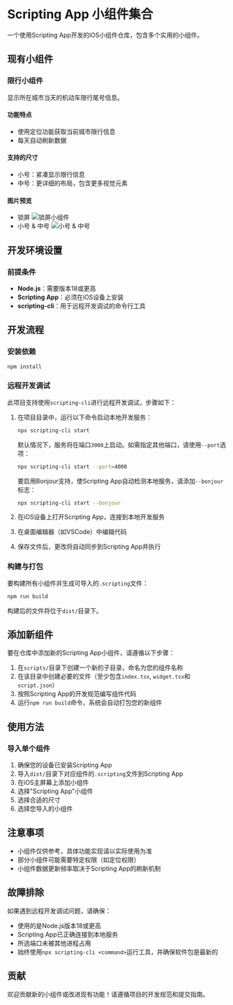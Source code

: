 # Scripting App 小组件集合

一个使用Scripting App开发的iOS小组件仓库，包含多个实用的小组件。

## 现有小组件

### 限行小组件

显示所在城市当天的机动车限行尾号信息。

#### 功能特点
- 使用定位功能获取当前城市限行信息
- 每天自动刷新数据

#### 支持的尺寸
- 小号：紧凑显示限行信息
- 中号：更详细的布局，包含更多视觉元素

#### 图片预览
- 锁屏
![锁屏小组件](https://image.bmqy.net/upload/2025-10/20251016134326_24_131.jpg)
- 小号 & 中号
![小号 & 中号](https://image.bmqy.net/upload/2025-10/20251016134423_25_131.jpg)



## 开发环境设置

### 前提条件

- **Node.js**：需要版本18或更高
- **Scripting App**：必须在iOS设备上安装
- **scripting-cli**：用于远程开发调试的命令行工具

## 开发流程

### 安装依赖

```bash
npm install
```

### 远程开发调试

此项目支持使用`scripting-cli`进行远程开发调试，步骤如下：

1. 在项目目录中，运行以下命令启动本地开发服务：
   ```bash
   npx scripting-cli start
   ```
   默认情况下，服务将在端口`3000`上启动。如需指定其他端口，请使用`--port`选项：
   ```bash
   npx scripting-cli start --port=4000
   ```
   要启用Bonjour支持，使Scripting App自动检测本地服务，请添加`--bonjour`标志：
   ```bash
   npx scripting-cli start --bonjour
   ```

2. 在iOS设备上打开Scripting App，连接到本地开发服务

3. 在桌面编辑器（如VSCode）中编辑代码

4. 保存文件后，更改将自动同步到Scripting App并执行

### 构建与打包

要构建所有小组件并生成可导入的`.scripting`文件：

```bash
npm run build
```

构建后的文件将位于`dist/`目录下。

## 添加新组件

要在仓库中添加新的Scripting App小组件，请遵循以下步骤：

1. 在`scripts/`目录下创建一个新的子目录，命名为您的组件名称
2. 在该目录中创建必要的文件（至少包含`index.tsx`, `widget.tsx`和`script.json`）
3. 按照Scripting App的开发规范编写组件代码
4. 运行`npm run build`命令，系统会自动打包您的新组件

## 使用方法

### 导入单个组件

1. 确保您的设备已安装Scripting App
2. 导入`dist/`目录下对应组件的`.scripting`文件到Scripting App
3. 在iOS主屏幕上添加小组件
4. 选择"Scripting App"小组件
5. 选择合适的尺寸
6. 选择您导入的小组件

## 注意事项

- 小组件仅供参考，具体功能实现请以实际使用为准
- 部分小组件可能需要特定权限（如定位权限）
- 小组件数据更新频率取决于Scripting App的刷新机制

## 故障排除

如果遇到远程开发调试问题，请确保：
- 使用的是Node.js版本18或更高
- Scripting App已正确连接到本地服务
- 所选端口未被其他进程占用
- 始终使用`npx scripting-cli <command>`运行工具，并确保软件包是最新的

## 贡献

欢迎贡献新的小组件或改进现有功能！请遵循项目的开发规范和提交指南。
